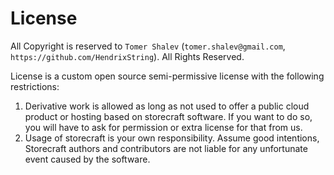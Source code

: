 # License 
All Copyright is reserved to `Tomer Shalev` (`tomer.shalev@gmail.com`, `https://github.com/HendrixString`).
All Rights Reserved.

License is a custom open source semi-permissive license with the following restrictions:
1. Derivative work is allowed as long as not used to offer a public cloud product or hosting based
on storecraft software. If you want to do so, you will have to ask for permission or extra license
for that from us.
2. Usage of storecraft is your own responsibility. Assume good intentions, Storecraft authors and contributors
are not liable for any unfortunate event caused by the software.